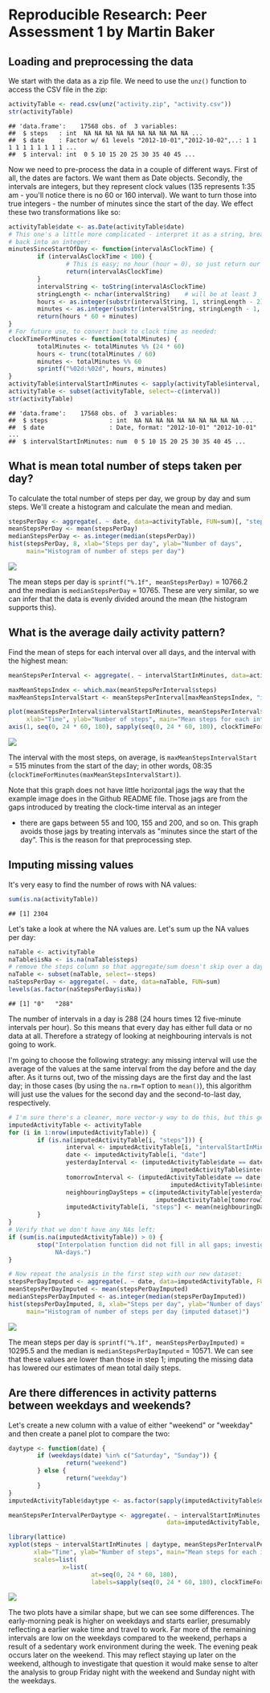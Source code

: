 # Reproducible Research: Peer Assessment 1 by Martin Baker

## Loading and preprocessing the data
We start with the data as a zip file. We need to use the `unz()` function to access the CSV file in the zip:


```r
activityTable <- read.csv(unz("activity.zip", "activity.csv"))
str(activityTable)
```

```
## 'data.frame':	17568 obs. of  3 variables:
##  $ steps   : int  NA NA NA NA NA NA NA NA NA NA ...
##  $ date    : Factor w/ 61 levels "2012-10-01","2012-10-02",..: 1 1 1 1 1 1 1 1 1 1 ...
##  $ interval: int  0 5 10 15 20 25 30 35 40 45 ...
```

Now we need to pre-process the data in a couple of different ways. First of all, the dates are factors. We want
them as Date objects. Secondly, the intervals are integers, but they represent clock values (135 represents
1:35 am -
you'll notice there is no 60 or 160 interval). We want to turn those into true integers - the number of minutes
since the start of the day. We effect these two transformations like so:


```r
activityTable$date <- as.Date(activityTable$date)
# This one's a little more complicated - interpret it as a string, break into two, then
# back into an integer:
minutesSinceStartOfDay <- function(intervalAsClockTime) {
        if (intervalAsClockTime < 100) {
                # This is easy; no hour (hour = 0), so just return our input
                return(intervalAsClockTime)
        }
        intervalString <- toString(intervalAsClockTime)
        stringLength <- nchar(intervalString)    # will be at least 3
        hours <- as.integer(substr(intervalString, 1, stringLength - 2))
        minutes <- as.integer(substr(intervalString, stringLength - 1, stringLength))
        return(hours * 60 + minutes)
}
# For future use, to convert back to clock time as needed:
clockTimeForMinutes <- function(totalMinutes) {
        totalMinutes <- totalMinutes %% (24 * 60)
        hours <- trunc(totalMinutes / 60)
        minutes <- totalMinutes %% 60
        sprintf("%02d:%02d", hours, minutes)
}
activityTable$intervalStartInMinutes <- sapply(activityTable$interval, minutesSinceStartOfDay)
activityTable <- subset(activityTable, select=-c(interval))
str(activityTable)
```

```
## 'data.frame':	17568 obs. of  3 variables:
##  $ steps                 : int  NA NA NA NA NA NA NA NA NA NA ...
##  $ date                  : Date, format: "2012-10-01" "2012-10-01" ...
##  $ intervalStartInMinutes: num  0 5 10 15 20 25 30 35 40 45 ...
```
## What is mean total number of steps taken per day?
To calculate the total number of steps per day, we group by day and sum steps. We'll create a histogram and
calculate the mean and median.

```r
stepsPerDay <- aggregate(. ~ date, data=activityTable, FUN=sum)[, "steps"]
meanStepsPerDay <- mean(stepsPerDay)
medianStepsPerDay <- as.integer(median(stepsPerDay))
hist(stepsPerDay, 8, xlab="Steps per day", ylab="Number of days",
     main="Histogram of number of steps per day")
```

![](PA1_template_files/figure-html/unnamed-chunk-3-1.png) 

The mean steps per day is `sprintf("%.1f", meanStepsPerDay)` = 10766.2 and the
median is `medianStepsPerDay` = 10765.
These are very similar, so we can infer that the data is evenly divided around the mean (the histogram
supports this).


## What is the average daily activity pattern?
Find the mean of steps for each interval over all days, and the interval with the highest mean:

```r
meanStepsPerInterval <- aggregate(. ~ intervalStartInMinutes, data=activityTable, FUN=mean)

maxMeanStepsIndex <- which.max(meanStepsPerInterval$steps)
maxMeanStepsIntervalStart <- meanStepsPerInterval[maxMeanStepsIndex, "intervalStartInMinutes"]

plot(meanStepsPerInterval$intervalStartInMinutes, meanStepsPerInterval$steps, type="l",
     xlab="Time", ylab="Number of steps", main="Mean steps for each interval", xaxt='n')
axis(1, seq(0, 24 * 60, 180), sapply(seq(0, 24 * 60, 180), clockTimeForMinutes))
```

![](PA1_template_files/figure-html/unnamed-chunk-4-1.png) 

The interval with the most steps, on average, is `maxMeanStepsIntervalStart` = 515
minutes from the start of the day; in other words, 08:35 (`clockTimeForMinutes(maxMeanStepsIntervalStart)`).

Note that this graph does not have little horizontal jags the way that the example image does in the
Github README file. Those jags are from the gaps introduced by treating the clock-time interval as an integer
- there are gaps between 55 and 100, 155 and 200, and so on. This graph avoids those jags by treating intervals
as "minutes since the start of the day". This is the reason for that preprocessing step.


## Imputing missing values
It's very easy to find the number of rows with NA values:

```r
sum(is.na(activityTable))
```

```
## [1] 2304
```

Let's take a look at where the NA values are. Let's sum up the NA values per day:


```r
naTable <- activityTable
naTable$isNa <- is.na(naTable$steps)
# remove the steps column so that aggregate/sum doesn't skip over a day of all NAs:
naTable <- subset(naTable, select=-steps)
naStepsPerDay <- aggregate(. ~ date, data=naTable, FUN=sum)
levels(as.factor(naStepsPerDay$isNa))
```

```
## [1] "0"   "288"
```

The number of intervals in a day is 288 (24 hours times 12 five-minute intervals per hour). So this means
that every day has either full data or no data at all. Therefore a strategy of looking at neighbouring
intervals is not going to work.

I'm going to choose the following strategy: any missing interval will use the average of the values at the same
interval from the day before and the day
after. As it turns out, two of the missing days are the first day and the last day; in those cases (by using
the `na.rm=T` option to `mean()`), this algorithm will just use the values for the second day and the
second-to-last day, respectively.


```r
# I'm sure there's a cleaner, more vector-y way to do this, but this gets the job done:
imputedActivityTable <- activityTable
for (i in 1:nrow(imputedActivityTable)) {
        if (is.na(imputedActivityTable[i, "steps"])) {
                interval <- imputedActivityTable[i, "intervalStartInMinutes"]
                date <- imputedActivityTable[i, "date"]
                yesterdayInterval <- (imputedActivityTable$date == date - 1 &
                                             imputedActivityTable$intervalStartInMinutes == interval)
                tomorrowInterval <- (imputedActivityTable$date == date + 1 &
                                             imputedActivityTable$intervalStartInMinutes == interval)
                neighbouringDaySteps = c(imputedActivityTable[yesterdayInterval, "steps"],
                                         imputedActivityTable[tomorrowInterval, "steps"])
                imputedActivityTable[i, "steps"] <- mean(neighbouringDaySteps, na.rm=T)
        }
}
# Verify that we don't have any NAs left:
if (sum(is.na(imputedActivityTable)) > 0) {
        stop("Interpolation function did not fill in all gaps; investigate. Probably a run of three or more
             NA-days.")
}

# Now repeat the analysis in the first step with our new dataset:
stepsPerDayImputed <- aggregate(. ~ date, data=imputedActivityTable, FUN=sum)[, "steps"]
meanStepsPerDayImputed <- mean(stepsPerDayImputed)
medianStepsPerDayImputed <- as.integer(median(stepsPerDayImputed))
hist(stepsPerDayImputed, 8, xlab="Steps per day", ylab="Number of days",
     main="Histogram of number of steps per day (imputed dataset)")
```

![](PA1_template_files/figure-html/unnamed-chunk-7-1.png) 

The mean steps per day is `sprintf("%.1f", meanStepsPerDayImputed)` =
10295.5 and the median is `medianStepsPerDayImputed` =
10571. We can see that these values are lower than those in step 1; imputing the
missing data has lowered our estimates of mean total daily steps.

## Are there differences in activity patterns between weekdays and weekends?

Let's create a new column with a value of either "weekend" or "weekday" and then create a panel plot to
compare the two:


```r
daytype <- function(date) {
        if (weekdays(date) %in% c("Saturday", "Sunday")) {
                return("weekend")
        } else {
                return("weekday")
        }
}
imputedActivityTable$daytype <- as.factor(sapply(imputedActivityTable$date, daytype))

meanStepsPerIntervalPerDaytype <- aggregate(. ~ intervalStartInMinutes + daytype,
                                            data=imputedActivityTable, FUN=mean)

library(lattice)
xyplot(steps ~ intervalStartInMinutes | daytype, meanStepsPerIntervalPerDaytype, type="l", layout=c(1,2),
       xlab="Time", ylab="Number of steps", main="Mean steps for each interval, weekend vs weekday",
       scales=list(
               x=list(
                       at=seq(0, 24 * 60, 180),
                       labels=sapply(seq(0, 24 * 60, 180), clockTimeForMinutes))))
```

![](PA1_template_files/figure-html/unnamed-chunk-8-1.png) 

The two plots have a similar shape, but we can see some differences. The early-morning peak is higher on
weekdays and starts earlier, presumably reflecting a earlier wake time and travel to work. Far more of the
remaining intervals are low on the weekdays compared to the weekend, perhaps a result of a sedentary work
environment during the week. The evening peak occurs later on the weekend. This may reflect staying up later
on the weekend, although to investigate that question it would make sense to alter the analysis to group
Friday night with the weekend and Sunday night with the weekdays.
